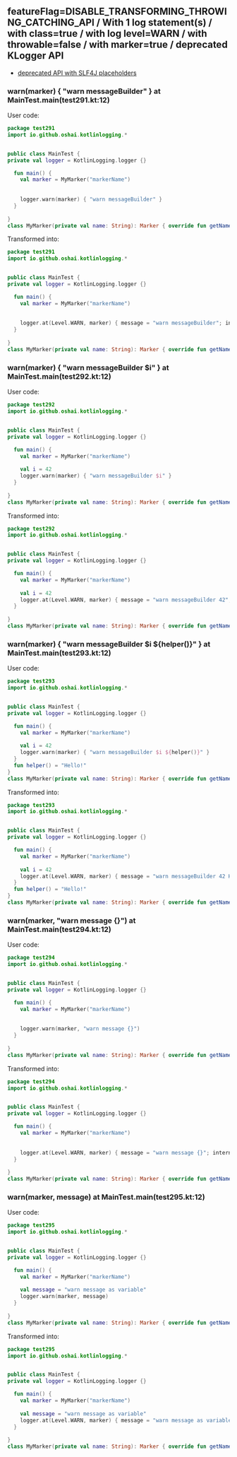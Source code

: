 ## featureFlag=DISABLE_TRANSFORMING_THROWING_CATCHING_API / With 1 log statement(s) / with class=true / with log level=WARN / with throwable=false / with marker=true / deprecated KLogger API

* [deprecated API with SLF4J placeholders](deprecated-slf4j-placeholders.md)

###  warn(marker) { "warn messageBuilder" } at MainTest.main(test291.kt:12)

User code:
```kotlin
package test291
import io.github.oshai.kotlinlogging.*


public class MainTest {
private val logger = KotlinLogging.logger {}

  fun main() {
    val marker = MyMarker("markerName")
    
    
    logger.warn(marker) { "warn messageBuilder" }
  }
  
}
class MyMarker(private val name: String): Marker { override fun getName() = name }

```
  
Transformed into:
```kotlin
package test291
import io.github.oshai.kotlinlogging.*


public class MainTest {
private val logger = KotlinLogging.logger {}

  fun main() {
    val marker = MyMarker("markerName")
    
    
    logger.at(Level.WARN, marker) { message = "warn messageBuilder"; internalCompilerData = KLoggingEventBuilder.InternalCompilerData(messageTemplate = ""warn messageBuilder"", className = "test291.MainTest", methodName = "main", fileName = "test291.kt", lineNumber = 12)
  }
  
}
class MyMarker(private val name: String): Marker { override fun getName() = name }

```

###  warn(marker) { "warn messageBuilder $i" } at MainTest.main(test292.kt:12)

User code:
```kotlin
package test292
import io.github.oshai.kotlinlogging.*


public class MainTest {
private val logger = KotlinLogging.logger {}

  fun main() {
    val marker = MyMarker("markerName")
    
    val i = 42
    logger.warn(marker) { "warn messageBuilder $i" }
  }
  
}
class MyMarker(private val name: String): Marker { override fun getName() = name }

```
  
Transformed into:
```kotlin
package test292
import io.github.oshai.kotlinlogging.*


public class MainTest {
private val logger = KotlinLogging.logger {}

  fun main() {
    val marker = MyMarker("markerName")
    
    val i = 42
    logger.at(Level.WARN, marker) { message = "warn messageBuilder 42"; internalCompilerData = KLoggingEventBuilder.InternalCompilerData(messageTemplate = ""warn messageBuilder $i"", className = "test292.MainTest", methodName = "main", fileName = "test292.kt", lineNumber = 12)
  }
  
}
class MyMarker(private val name: String): Marker { override fun getName() = name }

```

###  warn(marker) { "warn messageBuilder $i ${helper()}" } at MainTest.main(test293.kt:12)

User code:
```kotlin
package test293
import io.github.oshai.kotlinlogging.*


public class MainTest {
private val logger = KotlinLogging.logger {}

  fun main() {
    val marker = MyMarker("markerName")
    
    val i = 42
    logger.warn(marker) { "warn messageBuilder $i ${helper()}" }
  }
  fun helper() = "Hello!"
}
class MyMarker(private val name: String): Marker { override fun getName() = name }

```
  
Transformed into:
```kotlin
package test293
import io.github.oshai.kotlinlogging.*


public class MainTest {
private val logger = KotlinLogging.logger {}

  fun main() {
    val marker = MyMarker("markerName")
    
    val i = 42
    logger.at(Level.WARN, marker) { message = "warn messageBuilder 42 Hello!"; internalCompilerData = KLoggingEventBuilder.InternalCompilerData(messageTemplate = ""warn messageBuilder $i ${helper()}"", className = "test293.MainTest", methodName = "main", fileName = "test293.kt", lineNumber = 12)
  }
  fun helper() = "Hello!"
}
class MyMarker(private val name: String): Marker { override fun getName() = name }

```

###  warn(marker, "warn message {}") at MainTest.main(test294.kt:12)

User code:
```kotlin
package test294
import io.github.oshai.kotlinlogging.*


public class MainTest {
private val logger = KotlinLogging.logger {}

  fun main() {
    val marker = MyMarker("markerName")
    
    
    logger.warn(marker, "warn message {}")
  }
  
}
class MyMarker(private val name: String): Marker { override fun getName() = name }

```
  
Transformed into:
```kotlin
package test294
import io.github.oshai.kotlinlogging.*


public class MainTest {
private val logger = KotlinLogging.logger {}

  fun main() {
    val marker = MyMarker("markerName")
    
    
    logger.at(Level.WARN, marker) { message = "warn message {}"; internalCompilerData = KLoggingEventBuilder.InternalCompilerData(messageTemplate = ""warn message {}"", className = "test294.MainTest", methodName = "main", fileName = "test294.kt", lineNumber = 12)
  }
  
}
class MyMarker(private val name: String): Marker { override fun getName() = name }

```

###  warn(marker, message) at MainTest.main(test295.kt:12)

User code:
```kotlin
package test295
import io.github.oshai.kotlinlogging.*


public class MainTest {
private val logger = KotlinLogging.logger {}

  fun main() {
    val marker = MyMarker("markerName")
    
    val message = "warn message as variable"
    logger.warn(marker, message)
  }
  
}
class MyMarker(private val name: String): Marker { override fun getName() = name }

```
  
Transformed into:
```kotlin
package test295
import io.github.oshai.kotlinlogging.*


public class MainTest {
private val logger = KotlinLogging.logger {}

  fun main() {
    val marker = MyMarker("markerName")
    
    val message = "warn message as variable"
    logger.at(Level.WARN, marker) { message = "warn message as variable"; internalCompilerData = KLoggingEventBuilder.InternalCompilerData(messageTemplate = "message", className = "test295.MainTest", methodName = "main", fileName = "test295.kt", lineNumber = 12)
  }
  
}
class MyMarker(private val name: String): Marker { override fun getName() = name }

```
